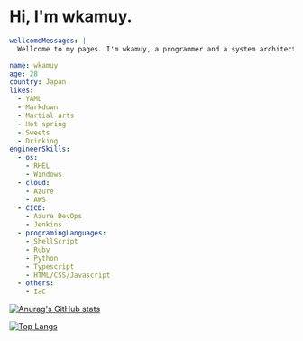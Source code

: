 # Hi, I'm wkamuy.



```yaml
wellcomeMessages: |
  Wellcome to my pages. I'm wkamuy, a programmer and a system architect.

name: wkamuy
age: 28
country: Japan
likes:
  - YAML
  - Markdown
  - Martial arts
  - Hot spring
  - Sweets
  - Drinking
engineerSkills:
  - os:
    - RHEL
    - Windows
  - cloud:
    - Azure
    - AWS
  - CICD:
    - Azure DevOps
    - Jenkins
  - programingLanguages:
    - ShellScript
    - Ruby
    - Python
    - Typescript
    - HTML/CSS/Javascript
  - others:
    - IaC
```

[![Anurag's GitHub stats](https://github-readme-stats.vercel.app/api?username=wkamuy&show_icons=true&theme=tokyonight)](https://github.com/anuraghazra/github-readme-stats)

[![Top Langs](https://github-readme-stats.vercel.app/api/top-langs/?username=wkamuy&theme=tokyonight&card_width=300)](https://github.com/anuraghazra/github-readme-stats)
